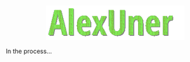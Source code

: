 <div align="center">
	<img src="AlexUner.gif" alt="welcome to my github profile">
</div>

In the process...
